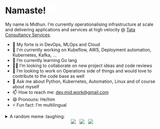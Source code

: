 # Namaste! <img src="https://github.com/midhun1998/midhun1998/blob/main/namaste.gif" width="30px">

My name is Midhun. I'm currently operationalising infrastructure at scale and delivering applications and services at high velocity @ [Tata Consultancy Services](https://www.tcs.com/).
- 🔭 My forte is in DevOps, MLOps and Cloud
- :star2: I'm currently working on Kubeflow, AWS, Deployment automation, Kubernetes, Kafka, ...
- 🌱 I’m currently learning Go lang
- :man_technologist: I’m looking to collaborate on new project ideas and code reviews
- 🤔 I’m looking to work on Operations side of things and would love to contribute to the code base as well
- 💬 Ask me about Python, Kubernetes, Automation, Linux and of course about myself
- 📫 How to reach me: dev.mid.work@gmail.com 
- 😄 Pronouns: He/him
- ⚡ Fun fact: I'm multilingual


<details>
  <summary>A random meme :laughing:</summary>
  
  <img src="https://i.imgflip.com/16aa4s.jpg">
  
</details>

<div align="center">
<a href="https://dev.to/midhunrnair"><img height="30" src="https://cdn.shopify.com/s/files/1/1626/8507/products/WonderDEV_1024x1024.png?v=1566402781"></a>&nbsp;&nbsp;
<a href="https://www.linkedin.com/in/midhunnair/"><img height="30" src="https://github.com/WaylonWalker/WaylonWalker/blob/main/icon/linkedin.png?raw=true"></a></a>&nbsp;&nbsp;
<a href="https://www.instagram.com/midhun.nair/"><img height="30" src="https://upload.wikimedia.org/wikipedia/commons/5/58/Instagram-Icon.png"></a>&nbsp;&nbsp;
</div>
